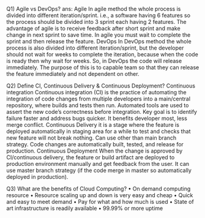 Q1) Agile vs DevOps?
ans: Agile 
In agile method the whole process is divided into different iteration/sprint. i.e., a software having 6 features so the process should be divided into 3 sprint each having 2 features. 
The advantage of agile is to receive feedback after short sprint and make change in next sprint to save time.
In agile you must wait to complete the sprint and then release the feature.
 DevOps 
In DevOps method the whole process is also divided into different iteration/sprint, but the developer should not wait for weeks to complete the iteration, because when the code is ready then why wait for weeks. So, in DevOps the code will release immediately. 
The purpose of this is to capable team so that they can release the feature immediately and not dependent on other.

Q2) Define CI, Continuous Delivery & Continuous Deployment?
Continuous integration 
Continuous integration (CI) is the practice of automating the integration of code changes from multiple developers into a main/central repository, where builds and tests then run. Automated tools are used to assert the new code’s correctness before integration. 
Key goal is to identify failure faster and address bugs quicker.
It benefits developer most, less merge conflict. 
Continuous Delivery
it is a stage where the feature is deployed automatically in staging area for a while to test and checks that new feature will not break nothing. Can use other than main branch strategy.
Code changes are automatically built, tested, and release for production. 
Continuous Deployment
When the change is approved by CI/continuous delivery, the feature or build artifact are deployed to production environment manually and get feedback from the user. 
It can use master branch strategy (if the code merge in master so automatically deployed in production). 

Q3) What are the benefits of Cloud Computing?
•	On demand computing resource 
•	Resource scaling up and down is very easy and cheap
•	Quick and easy to meet demand 
•	Pay for what and how much is used 
•	State of art infrastructure is readily available 
•	99.99% or more uptime

